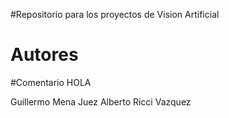 #Repositorio para los proyectos de Vision Artificial

# Autores 

#Comentario HOLA

Guillermo Mena Juez
Alberto Ricci Vazquez 

